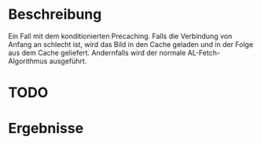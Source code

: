 # Beschreibung
Ein Fall mit dem konditionierten Precaching.
Falls die Verbindung von Anfang an schlecht ist, wird das Bild in den
Cache geladen und in der Folge aus dem Cache geliefert.
Andernfalls wird der normale AL-Fetch-Algorithmus ausgeführt.  

# TODO

# Ergebnisse
